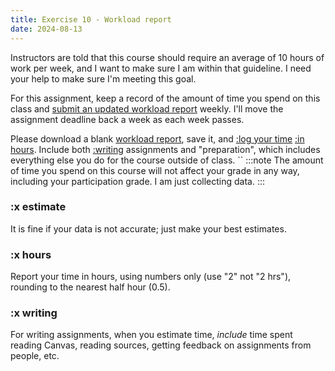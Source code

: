 ```yaml
---
title: Exercise 10 - Workload report
date: 2024-08-13
---
```


Instructors are told that this course should require an average of 10 hours of work per week, and I want to make sure I am within that guideline. I need your help to make sure I'm meeting this goal.

For this assignment, keep a record of the amount of time you spend on this class and [submit an updated workload report](https://canvas.nus.edu.sg/courses/66393/assignments/124142) weekly. I'll move the assignment deadline back a week as each week passes.

Please download a blank [workload report](https://raw.githubusercontent.com/jfrome1/ntw2029/main/public/downloads/2410-NTW2029workload.docx), save it, and [:log your time](#x-estimate) [:in hours](#x-hours). Include both [:writing](#x-writing) assignments and "preparation", which includes everything else you do for the course outside of class.
``
:::note
The amount of time you spend on this course will not affect your grade in any way, including your participation grade. I am just collecting data.
:::

### :x estimate

It is fine if your data is not accurate; just make your best estimates.

### :x hours

Report your time in hours, using numbers only (use "2" not "2 hrs"), rounding to the nearest half hour (0.5).

### :x writing

For writing assignments, when you estimate time, _include_ time spent reading Canvas, reading sources, getting feedback on assignments from people, etc.
